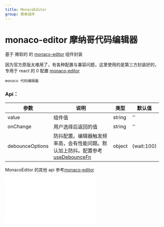 ```yaml
---
title: MonacoEditor
group: 表单组件
---
```


# monaco-editor 摩纳哥代码编辑器

基于 微软的 的 <a href="https://microsoft.github.io/monaco-editor/" target="_blank">monaco-editor</a> 组件封装

因为官方原版太难用了，有各种配置与兼容问题，这里使用的是第三方封装好的，专用于 react 的 0 配置 <a href="https://www.npmjs.com/package/@monaco-editor/react" target="_blank">monaco-editor</a>

<code src='./form/monaco-editor'>monaco 代码编辑器</code>

### Api：

| 参数            | 说明                                                                                                                                                          | 类型   | 默认值     |
| --------------- | ------------------------------------------------------------------------------------------------------------------------------------------------------------- | ------ | ---------- |
| value           | 组件值                                                                                                                                                        | string | ''         |
| onChange        | 用户选择后返回的值                                                                                                                                            | string | ''         |
| debounceOptions | 防抖配置。编辑器触发频率高，会有性能问题。默认加上防抖。配置参考<a href="https://ahooks.js.org/zh-CN/hooks/use-debounce-fn" target="_blank">useDebounceFn</a> | object | {wait:100} |

MonacoEditor 的其他 api 参考<a href="https://www.npmjs.com/package/@monaco-editor/react" target="_blank">monaco-editor</a>

<embed src="./index.md#L16-L20"></embed>
